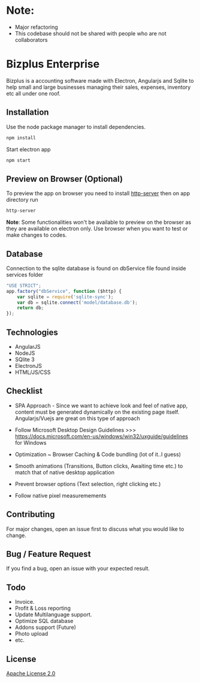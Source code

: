 # Note: 

- Major refactoring 
- This codebase should not be shared with people who are not collaborators


# Bizplus Enterprise

Bizplus is a accounting software made with Electron, Angularjs and Sqlite to help small and large businesses managing their sales, expenses, inventory etc all under one roof. 

## Installation

Use the node package manager to install dependencies.

```bash
npm install
```

Start electron app
```bash
npm start
```

## Preview on Browser (Optional)

To preview the app on browser you need to install  [http-server](https://www.npmjs.com/package/http-server) then on app directory run

```bash
http-server
```

**Note**: Some functionalities won't be available to preview on the browser as they are available on electron only. Use browser when you want to test or make changes to codes.



## Database

Connection to the sqlite database is found on dbService file found inside services folder

```javascript
"USE STRICT";
app.factory("dbService", function ($http) {
    var sqlite = require('sqlite-sync');
    var db = sqlite.connect('model/database.db');
    return db;
});

```

## Technologies
- AngularJS
- NodeJS
- SQlite 3
- ElectronJS
- HTML/JS/CSS


## Checklist
- SPA Approach - Since we want to achieve look and feel of native app, content must be generated dynamically on the existing page itself. Angularjs/Vuejs are great on this type of approach

- Follow Microsoft Desktop Design Guidelines >>> https://docs.microsoft.com/en-us/windows/win32/uxguide/guidelines for Windows

- Optimization ~ Browser Caching & Code bundling (lot of it..I guess)  

- Smooth animations (Transitions, Button clicks, Awaiting time etc.) to match that of native desktop application

- Prevent browser options (Text selection, right clicking etc.)

- Follow native pixel measuremements


## Contributing
For major changes, open an issue first to discuss what you would like to change.

## Bug / Feature Request

If you find a bug, open an issue with your expected result.

## Todo

- Invoice.
- Profit & Loss reporting
- Update Multilanguage support.
- Optimize SQL database
- Addons support (Future)
- Photo upload
- etc.


## License
[Apache License 2.0](http://www.apache.org/licenses/LICENSE-2.0)
